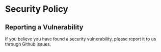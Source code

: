 # Security Policy

## Reporting a Vulnerability

If you believe you have found a security vulnerability, please report it to us through Github issues.
